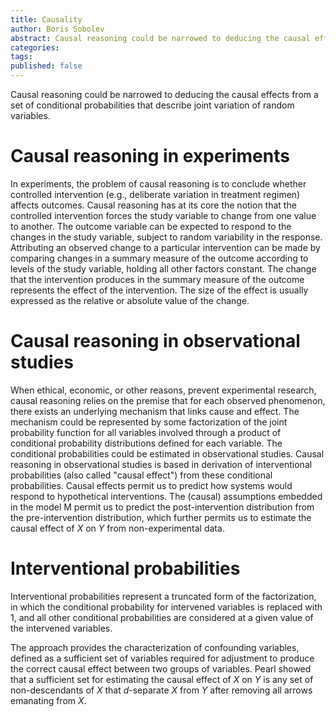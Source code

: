 ```yaml
---
title: Causality
author: Boris Sobolev
abstract: Causal reasoning could be narrowed to deducing the causal effects from a set of conditional probabilities that describe joint variation of random variables.
categories:
tags:
published: false
---
```


Causal reasoning could be narrowed to deducing the causal effects from a set of conditional probabilities that describe joint variation of random variables.

# Causal reasoning in experiments

In experiments, the problem of causal reasoning is to conclude whether controlled intervention (e.g., deliberate variation in treatment regimen) affects outcomes. Causal reasoning has at its core the notion that the controlled intervention forces the study variable to change from one value to another. The outcome variable can be expected to respond to the changes in the study variable, subject to random variability in the response. Attributing an observed change to a particular intervention can be made by comparing changes in a summary measure of the outcome according to levels of the study variable, holding all other factors constant. The change that the intervention produces in the summary measure of the outcome represents the effect of the intervention. The size of the effect is usually expressed as the relative or absolute value of the change.

# Causal reasoning in observational studies

When ethical, economic, or other reasons, prevent experimental research, causal reasoning relies on the premise that for each observed phenomenon, there exists an underlying mechanism that links cause and effect. The mechanism could be represented by some factorization of the joint probability function for all variables involved through a product of conditional probability distributions defined for each variable. The conditional probabilities could be estimated in observational studies. Causal reasoning in observational studies is based in derivation of interventional probabilities (also called "causal effect") from these conditional probabilities. Causal effects permit us to predict how systems would respond to hypothetical interventions. The (causal) assumptions embedded in the model M permit us to predict the post-intervention distribution from the pre-intervention distribution, which further permits us to estimate the causal effect of $X$ on $Y$ from non-experimental data.

# Interventional probabilities

Interventional probabilities represent a truncated form of the factorization, in which the conditional probability for intervened variables is replaced with 1, and all other conditional probabilities are considered at a given value of the intervened variables.

The approach provides the characterization of confounding variables, defined as a sufficient set of variables required for adjustment to produce the correct causal effect between two groups of variables. Pearl showed that a sufficient set for estimating the causal effect of $X$ on $Y$ is any set of non-descendants of $X$ that _d_-separate $X$ from $Y$ after removing all arrows emanating from $X$.